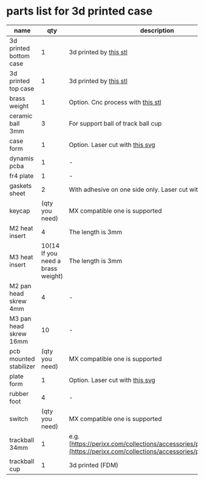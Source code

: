 # parts list for 3d printed case

|name|qty|description|
|---|---|---|
|3d printed bottom case|1|3d printed by [this stl](https://github.com/bbrfkr/dynamis-keyboard/blob/master/case/3dp/gasket-mount-case-bottom-case.stl)|
|3d printed top case|1|3d printed by [this stl](https://github.com/bbrfkr/dynamis-keyboard/blob/master/case/3dp/gasket-mount-case-top-case.stl)|
|brass weight|1|Option. Cnc process with [this stl](https://github.com/bbrfkr/dynamis-keyboard/blob/master/case/3dp/gasket-mount-case-weight.stl)|
|ceramic ball 3mm|3|For support ball of track ball cup|
|case form|1|Option. Laser cut with [this svg](https://github.com/bbrfkr/dynamis-keyboard/blob/master/case/case-foam.svg)|
|dynamis pcba|1|-|
|fr4 plate|1|-|
|gaskets sheet|2|With adhesive on one side only. Laser cut with [this svg](https://github.com/bbrfkr/dynamis-keyboard/blob/master/case/gasket.svg)|
|keycap|(qty you need)|MX compatible one is supported|
|M2 heat insert|4|The length is 3mm|
|M3 heat insert|10(14 If you need a brass weight)|The length is 3mm|
|M2 pan head skrew 4mm|4|-|
|M3 pan head skrew 16mm|10|-|
|pcb mounted stabilizer|(qty you need)|MX compatible one is supported|
|plate form|1|Option. Laser cut with [this svg](https://github.com/bbrfkr/dynamis-keyboard/blob/add-docs-logos/case/plate-foam.svg)|
|rubber foot|4|-|
|switch|(qty you need)|MX compatible one is supported|
|trackball 34mm|1|e.g. [https://perixx.com/collections/accessories/products/18047](https://perixx.com/collections/accessories/products/18047)|
|trackball cup|1|3d printed (FDM)|
